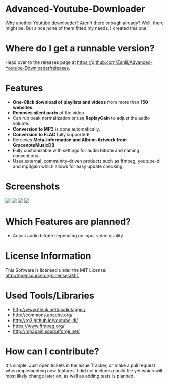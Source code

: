 Advanced-Youtube-Downloader
===========================

Why another Youtube downloader? Aren't there enough already?
Well, there might be. But since none of them fitted my needs, I created this one.

# Where do I get a runnable version?
Head over to the releases page at https://github.com/Zahlii/Advanced-Youtube-Downloader/releases.

# Features

- **One-Click download of playlists and videos** from more than **150 websites**.
- **Removes silent parts** of the video.
- Can run peak normalization or use **ReplayGain** to adjust the audio volume.
- **Conversion to MP3** is done automatically.
- **Conversion to FLAC** fully supported!
- Retrieves **Meta-Information and Album-Artwork from GracenoteMusicDB**
- Fully customizable with settings for audio bitrate and naming conventions.
- Uses external, community-driven products such as ffmpeg, youtube-dl and mp3gain which allows for easy update checking.


# Screenshots
<img src="http://i.imgur.com/jr8Epxk.png" />
<img src="http://i.imgur.com/AiiNced.png" />
<img src="http://i.imgur.com/ltTflPU.png" />
<img src="http://i.imgur.com/Sbf3vpu.png" />

# Which Features are planned?

- Adjust audio bitrate depending on input video quality

# License Information

This Software is licensed under the MIT License!
http://opensource.org/licenses/MIT

# Used Tools/Libraries

- http://www.jthink.net/jaudiotagger/
- http://commons.apache.org/
- http://rg3.github.io/youtube-dl/
- https://www.ffmpeg.org/
- http://mp3gain.sourceforge.net/

# How can I contribute?

It's simple. Just open tickets in the Issue Tracker, or make a pull request when implementing new features.
I did not include a build file yet which will most likely change later on, as well as adding tests is planned.
